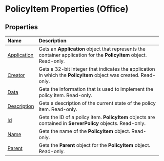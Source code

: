 
# PolicyItem Properties (Office)

## Properties



|**Name**|**Description**|
|:-----|:-----|
|[Application](08c7efa1-7675-a327-67e1-db4f78fdf286.md)|Gets an  **Application** object that represents the container application for the **PolicyItem** object. Read-only.|
|[Creator](cef768a9-8c16-25dd-a596-7a9d2aa85bc3.md)|Gets a 32-bit integer that indicates the application in which the  **PolicyItem** object was created. Read-only.|
|[Data](4ffa8c3a-f5fc-1813-daed-ea93f11df2dc.md)|Gets the information that is used to implement the policy item. Read-only.|
|[Description](3eaa6a5a-0606-5f1d-9ead-f7d92328173f.md)|Gets a description of the current state of the policy item. Read-only.|
|[Id](b94f1822-78c9-ecad-e11b-002eae5e9762.md)|Gets the ID of a policy item.  **PolicyItem** objects are contained in **ServerPolicy** objects. Read-only.|
|[Name](73dd5470-a229-d4a3-ded1-9821693e1a2a.md)|Gets the name of the  **PolicyItem** object. Read-only.|
|[Parent](280c24b7-bcab-4f61-ad10-e7cf13d47dd5.md)|Gets the  **Parent** object for the **PolicyItem** object. Read-only.|
